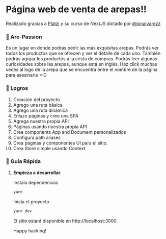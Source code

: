 # Página web de venta de arepas!!

Realizado gracias a [Platzi](https://platzi.com) y su curso de NextJS dictado por [@jonalvarezz](https://twitter.com/jonalvarezz)

### 💟 Are-Passion

Es un lugar en donde podrás pedir las más exquisitas arepas.
Podrás ver todos los productos que se ofrecen y ver el detalle de cada uno.
También podrás agrgar los productos a la cesta de compras.
Podrás leer algunas curiosidades sobre las arepas, aunque está en inglés.
Haz click muchas veces al logo de la arepa que se encuentra entre el nombre de la página para asesinarla >:D

### 🚀 Logros

1. Creación del proyecto
1. Agrego una ruta básica
1. Agrego una ruta dinámica
1. Enlazo páginas y creo una SPA
1. Agrega nuestra propia API
1. Páginas usando nuestra propia API
1. Crea components App and Document personalizados
1. Configura path aliases
1. Crea páginas y componentes UI para el sitio.
1. Crea Store simple usando Context

### 🤖 Guía Rápida

1.  **Empieza a desarrollar.**

    Instala dependencias

    ```sh
    yarn
    ```

    Inicia el proyecto

    ```sh
    yarn dev
    ```

    El sitio estará disponible en http://localhost:3000.

    Happy hacking!
